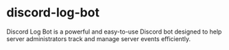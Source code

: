 # discord-log-bot
Discord Log Bot is a powerful and easy-to-use Discord bot designed to help server administrators track and manage server events efficiently.
